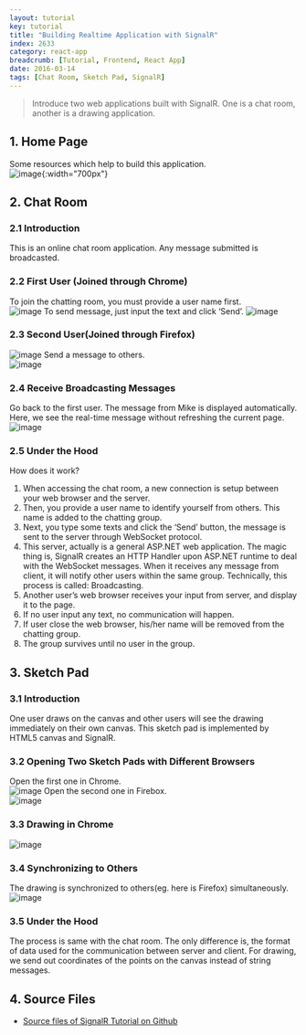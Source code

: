 ```yaml
---
layout: tutorial
key: tutorial
title: "Building Realtime Application with SignalR"
index: 2633
category: react-app
breadcrumb: [Tutorial, Frontend, React App]
date: 2016-03-14
tags: [Chat Room, Sketch Pad, SignalR]
---
```


> Introduce two web applications built with SignalR. One is a chat room, another is a drawing application.

## 1. Home Page  
Some resources which help to build this application.  
![image](/public/images/frontend/2633/home.png){:width="700px"}  

## 2. Chat Room
### 2.1 Introduction  
This is an online chat room application. Any message submitted is broadcasted.  
### 2.2 First User (Joined through Chrome)  
To join the chatting room, you must provide a user name first.  
![image](/public/images/frontend/2633/chatroomuser1.png)
To send message, just input the text and click ‘Send’.
![image](/public/images/frontend/2633/chatroommsg1.png)
### 2.3 Second User(Joined through Firefox)  
![image](/public/images/frontend/2633/chatroomuser2.png)
Send a message to others.  
![image](/public/images/frontend/2633/chatroommsg2.png)
### 2.4 Receive Broadcasting Messages  
Go back to the first user. The message from Mike is displayed automatically. Here, we see the real-time message   without refreshing the current page.  
![image](/public/images/frontend/2633/chatroombroadcasting.png)
### 2.5 Under the Hood  
How does it work?  
1) When accessing the chat room, a new connection is setup between your web browser and the server.  
2) Then, you provide a user name to identify yourself from others. This name is added to the chatting group.  
3) Next, you type some texts and click the ‘Send’ button, the message is sent to the server through WebSocket protocol.  
4) This server, actually is a general ASP.NET web application. The magic thing is, SignalR creates an HTTP Handler upon ASP.NET runtime to deal with the WebSocket messages. When it receives any message from client, it will notify other users within the same group. Technically, this process is called: Broadcasting.  
5) Another user’s web browser receives your input from server, and display it to the page.  
6) If no user input any text, no communication will happen.  
7) If user close the web browser, his/her name will be removed from the chatting group.  
8) The group survives until no user in the group.  

## 3. Sketch Pad  
### 3.1 Introduction  
One user draws on the canvas and other users will see the drawing immediately on their own canvas. This sketch pad is implemented by HTML5 canvas and SignalR.  
### 3.2 Opening Two Sketch Pads with Different Browsers
Open the first one in Chrome.  
![image](/public/images/frontend/2633/sketchpad1.png)
Open the second one in Firebox.  
![image](/public/images/frontend/2633/sketchpad2.png)  
### 3.3 Drawing in Chrome
![image](/public/images/frontend/2633/sketchpaddrawing.png)  
### 3.4 Synchronizing to Others
The drawing is synchronized to others(eg. here is Firefox) simultaneously.  
![image](/public/images/frontend/2633/sketchpadsync.png)  
### 3.5 Under the Hood  
The process is same with the chat room. The only difference is, the format of data used for the communication between server and client. For drawing, we send out coordinates of the points on the canvas instead of string messages.

## 4. Source Files
* [Source files of SignalR Tutorial on Github](https://github.com/jojozhuang/Tutorials/tree/master/SignalRTutorial)
